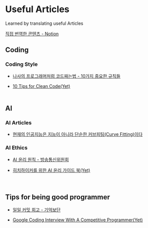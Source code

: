# Useful Articles

Learned by translating useful Articles

[직접 번역한 콘텐츠 - Notion](https://www.notion.so/casselkim/Useful-Articles-feb6ac482a2242a0a1c9bd6a247a3d8e)  

## Coding

### Coding Style

* [나사의 프로그래머처럼 코드짜는법 - 10가지 중요한 규칙들](Coding/NASA/README.md)   

* [10 Tips for Clean Code(Yet)](https://youtu.be/UjhX2sVf0eg)  
　  
## AI

### AI Articles

* [현재의 인공지능은 지능이 아니라 단순한 커브피팅(Curve Fitting)이다](https://www.notion.so/casselkim/Curve-Fitting-a4628217c5274d91a0a4ea39c9e95f66)  

### AI Ethics

  * [AI  윤리 원칙 - 방송통신위원회](https://news.naver.com/main/read.nhn?mode=LSD&mid=shm&sid1=105&oid=293&aid=0000025587)  

  * [히치하이커를 위한 AI 윤리 가이드 북(Yet)](https://towardsdatascience.com/ethics-of-ai-a-comprehensive-primer-1bfd039124b0)  

　  
## Tips for being good programmer  

* [일일 커밋 회고 - 기억보단 ](https://jojoldu.tistory.com/464)  

* [Google Coding Interview With A Competitive Programmer(Yet)](https://youtu.be/EuPSibuIKIg)  
